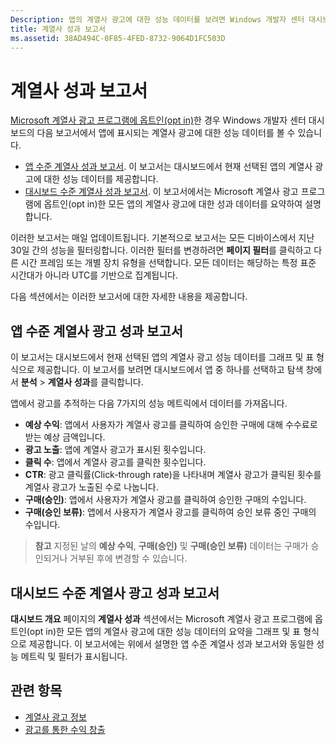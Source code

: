```yaml
---
Description: 앱의 계열사 광고에 대한 성능 데이터를 보려면 Windows 개발자 센터 대시보드에서 앱 수준 및 계정 수준 계열사 성과 보고서를 사용합니다.
title: 계열사 성과 보고서
ms.assetid: 38AD494C-0F85-4FED-8732-9064D1FC503D
---
```


# 계열사 성과 보고서

[Microsoft 계열사 광고 프로그램에 옵트인(opt in)](about-affiliate-ads.md)한 경우 Windows 개발자 센터 대시보드의 다음 보고서에서 앱에 표시되는 계열사 광고에 대한 성능 데이터를 볼 수 있습니다.

-   [앱 수준 계열사 성과 보고서](affiliates-performance-report.md#app-level-affiliates-performance-report). 이 보고서는 대시보드에서 현재 선택된 앱의 계열사 광고에 대한 성능 데이터를 제공합니다.
-   [대시보드 수준 계열사 성과 보고서](affiliates-performance-report.md#dashboard-level-affiliates-performance-report). 이 보고서에서는 Microsoft 계열사 광고 프로그램에 옵트인(opt in)한 모든 앱의 계열사 광고에 대한 성과 데이터를 요약하여 설명합니다.

이러한 보고서는 매일 업데이트됩니다. 기본적으로 보고서는 모든 디바이스에서 지난 30일 간의 성능을 필터링합니다. 이러한 필터를 변경하려면 **페이지 필터**를 클릭하고 다른 시간 프레임 또는 개별 장치 유형을 선택합니다. 모든 데이터는 해당하는 특정 표준 시간대가 아니라 UTC를 기반으로 집계됩니다.

다음 섹션에서는 이러한 보고서에 대한 자세한 내용을 제공합니다.

## 앱 수준 계열사 광고 성과 보고서

이 보고서는 대시보드에서 현재 선택된 앱의 계열사 광고 성능 데이터를 그래프 및 표 형식으로 제공합니다. 이 보고서를 보려면 대시보드에서 앱 중 하나를 선택하고 탐색 창에서 **분석** &gt; **계열사 성과**를 클릭합니다.

앱에서 광고를 추적하는 다음 7가지의 성능 메트릭에서 데이터를 가져옵니다.

-   **예상 수익**: 앱에서 사용자가 계열사 광고를 클릭하여 승인한 구매에 대해 수수료로 받는 예상 금액입니다.
-   **광고 노출**: 앱에 계열사 광고가 표시된 횟수입니다.
-   **클릭 수**: 앱에서 계열사 광고를 클릭한 횟수입니다.
-   **CTR**: 광고 클릭률(Click-through rate)을 나타내며 계열사 광고가 클릭된 횟수를 계열사 광고가 노출된 수로 나눕니다.
-   **구매(승인)**: 앱에서 사용자가 계열사 광고를 클릭하여 승인한 구매의 수입니다.
-   **구매(승인 보류)**: 앱에서 사용자가 계열사 광고를 클릭하여 승인 보류 중인 구매의 수입니다.

> **참고** 지정된 날의 **예상 수익**, **구매(승인)** 및 **구매(승인 보류)** 데이터는 구매가 승인되거나 거부된 후에 변경할 수 있습니다.

## 대시보드 수준 계열사 광고 성과 보고서

**대시보드 개요** 페이지의 **계열사 성과** 섹션에서는 Microsoft 계열사 광고 프로그램에 옵트인(opt in)한 모든 앱의 계열사 광고에 대한 성능 데이터의 요약을 그래프 및 표 형식으로 제공합니다. 이 보고서에는 위에서 설명한 앱 수준 계열사 성과 보고서와 동일한 성능 메트릭 및 필터가 표시됩니다.

## 관련 항목

* [계열사 광고 정보](about-affiliate-ads.md)
* [광고를 통한 수익 창출](monetize-with-ads.md)
 

 


<!--HONumber=Mar16_HO5-->


